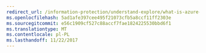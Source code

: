 ```yaml
---
redirect_url: /information-protection/understand-explore/what-is-azure-rms
ms.openlocfilehash: 5ad1afe397cee495f21073cfb5a8ccf11ff2303e
ms.sourcegitcommit: e56c1909cf527c88accf7fae1824225530bbd6f1
ms.translationtype: MT
ms.contentlocale: pl-PL
ms.lasthandoff: 11/22/2017
---
```

